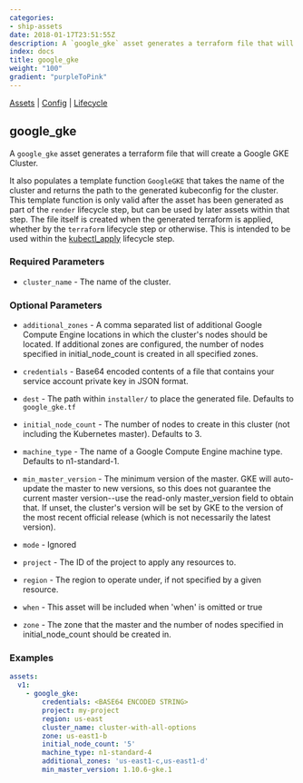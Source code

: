 ```yaml
---
categories:
- ship-assets
date: 2018-01-17T23:51:55Z
description: A `google_gke` asset generates a terraform file that will create a Google GKE Cluster.
index: docs
title: google_gke
weight: "100"
gradient: "purpleToPink"
---
```


[Assets](/api/ship-assets/assets) | [Config](/api/ship-config/config) | [Lifecycle](/api/ship-lifecycle/lifecycle)

## google_gke

A `google_gke` asset generates a terraform file that will create a Google GKE Cluster.

It also populates a template function `GoogleGKE` that takes the name of the cluster and returns the path to the generated kubeconfig for the cluster. This template function is only valid after the asset has been generated as part of the `render` lifecycle step, but can be used by later assets within that step. The file itself is created when the generated terraform is applied, whether by the `terraform` lifecycle step or otherwise. This is intended to be used within the [kubectl_apply](/api/ship-lifecycle/lifecycle/kubectl_apply/) lifecycle step.



### Required Parameters


- `cluster_name` - The name of the cluster.



### Optional Parameters


- `additional_zones` - A comma separated list of additional Google Compute Engine locations in which the cluster's nodes should be located. If additional zones are configured, the number of nodes specified in initial_node_count is created in all specified zones.


- `credentials` - Base64 encoded contents of a file that contains your service account private key in JSON format.


- `dest` - The path within `installer/` to place the generated file. Defaults to `google_gke.tf`


- `initial_node_count` - The number of nodes to create in this cluster (not including the Kubernetes master). Defaults to 3.


- `machine_type` - The name of a Google Compute Engine machine type. Defaults to n1-standard-1.


- `min_master_version` - The minimum version of the master. GKE will auto-update the master to new versions, so this does not guarantee the current master version--use the read-only master_version field to obtain that. If unset, the cluster's version will be set by GKE to the version of the most recent official release (which is not necessarily the latest version).


- `mode` - Ignored


- `project` - The ID of the project to apply any resources to.


- `region` - The region to operate under, if not specified by a given resource.


- `when` - This asset will be included when 'when' is omitted or true


- `zone` - The zone that the master and the number of nodes specified in initial_node_count should be created in.


### Examples

```yaml
assets:
  v1:
    - google_gke:
        credentials: <BASE64 ENCODED STRING>
        project: my-project
        region: us-east
        cluster_name: cluster-with-all-options
        zone: us-east1-b
        initial_node_count: '5'
        machine_type: n1-standard-4
        additional_zones: 'us-east1-c,us-east1-d'
        min_master_version: 1.10.6-gke.1
```
